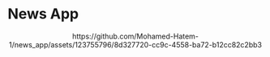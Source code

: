 # News App
<div align="center">
https://github.com/Mohamed-Hatem-1/news_app/assets/123755796/8d327720-cc9c-4558-ba72-b12cc82c2bb3
</div>
